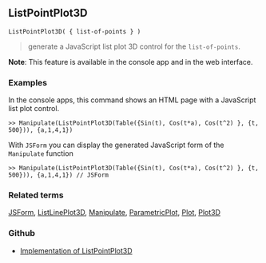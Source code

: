 ## ListPointPlot3D

```
ListPointPlot3D( { list-of-points } )  
```

> generate a JavaScript list plot 3D control for the `list-of-points`.
	 
**Note**: This feature is available in the console app and in the web interface.

### Examples

In the console apps, this command shows an HTML page with a JavaScript list plot control.
 
```
>> Manipulate(ListPointPlot3D(Table({Sin(t), Cos(t*a), Cos(t^2) }, {t, 500})), {a,1,4,1})
```

With `JSForm` you can display the generated JavaScript form of the `Manipulate` function

```
>> Manipulate(ListPointPlot3D(Table({Sin(t), Cos(t*a), Cos(t^2) }, {t, 500})), {a,1,4,1}) // JSForm
```

### Related terms 
[JSForm](JSForm.md), [ListLinePlot3D](ListLinePlot3D.md), [Manipulate](Manipulate.md), [ParametricPlot](ParametricPlot.md), [Plot](Plot.md), [Plot3D](Plot3D.md)
 

### Github

* [Implementation of ListPointPlot3D](https://github.com/axkr/symja_android_library/blob/master/symja_android_library/matheclipse-core/src/main/java/org/matheclipse/core/reflection/system/ListPointPlot3D.java#L15) 
